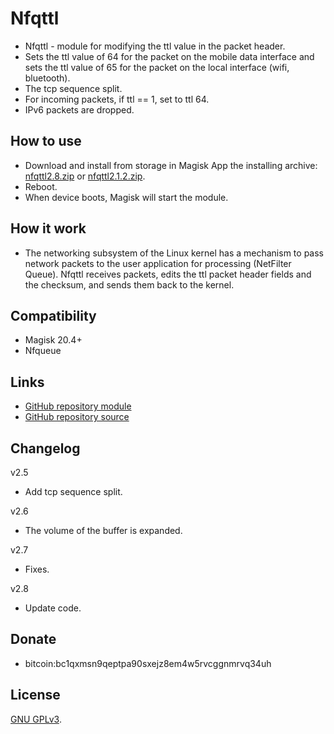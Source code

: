 # Nfqttl

* Nfqttl - module for modifying the ttl value in the packet header.
* Sets the ttl value of 64 for the packet on the mobile data interface and sets the ttl value of 65 for the packet on the local interface (wifi, bluetooth).
* The tcp sequence split.
* For incoming packets, if ttl == 1, set to ttl 64.
* IPv6 packets are dropped.

## How to use

* Download and install from storage in Magisk App the installing archive:
[nfqttl2.8.zip](https://github.com/cyborg-one/nfqttl/releases/download/2.8/nfqttl2.8.zip) or 
[nfqttl2.1.2.zip](https://github.com/cyborg-one/nfqttl/releases/download/2.1.2/nfqttl2.1.2.zip).
* Reboot.
* When device boots, Magisk will start the module.

## How it work

* The networking subsystem of the Linux kernel has a mechanism to pass network packets to the user 
application for processing (NetFilter Queue). Nfqttl receives packets, edits the ttl packet header fields and the checksum, 
and sends them back to the kernel.

## Compatibility

* Magisk 20.4+
* Nfqueue

## Links

- [GitHub repository module](https://github.com/cyborg-one/nfqttl)
- [GitHub repository source](https://github.com/cyborg-one/nfqttl-src)

## Changelog

v2.5
* Add tcp sequence split.

v2.6
* The volume of the buffer is expanded.

v2.7
* Fixes.

v2.8
* Update code.

## Donate

* bitcoin:bc1qxmsn9qeptpa90sxejz8em4w5rvcggnmrvq34uh

## License

[GNU GPLv3](https://github.com/cyborg-one/nfqttl/blob/master/LICENSE).
